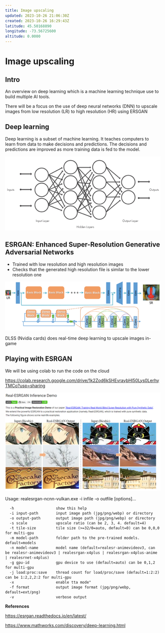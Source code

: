 ```yaml
---
title: Image upscaling
updated: 2023-10-26 21:06:30Z
created: 2023-10-26 16:29:43Z
latitude: 45.50168890
longitude: -73.56725600
altitude: 0.0000
---
```


# Image upscaling

## Intro

An overview on deep learning which is a machine learning technique use to build multiple AI tools.

There will be a focus on the use of deep neural networks (DNN) to upscale images from low resolution (LR) to high resolution (HR) using 
ERSGAN

## Deep learning

Deep learning is a subset of machine learning. It teaches computers to learn from data to make decisions and predictions. The decisions and predictions are improved as more training data is fed to the model.

![b1bedf84ad3d9fc6bc1be2946b36e657.png](_resources/b1bedf84ad3d9fc6bc1be2946b36e657.png)

## ESRGAN: Enhanced Super-Resolution Generative Adversarial Networks

- Trained with low resolution and high resolution images
- Checks that the generated high resolution file is similar to the lower resolution one

![9230a974c7ac2cf1d6ebd7341da34d95.png](_resources/9230a974c7ac2cf1d6ebd7341da34d95.png)


DLSS (Nvidia cards) does real-time deep learning to upscale images in-game 

## Playing with ESRGAN

We will be using colab to run the code on the cloud

https://colab.research.google.com/drive/1k2Zod6kSHEvraybHl50Lys0LerhyTMCo?usp=sharing

![77d6b36859b58f70eeb15c2a7cc2fe8e.png](_resources/77d6b36859b58f70eeb15c2a7cc2fe8e.png)

Usage: realesrgan-ncnn-vulkan.exe -i infile -o outfile [options]...

```
  -h                   show this help
  -i input-path        input image path (jpg/png/webp) or directory
  -o output-path       output image path (jpg/png/webp) or directory
  -s scale             upscale ratio (can be 2, 3, 4. default=4)
  -t tile-size         tile size (>=32/0=auto, default=0) can be 0,0,0 for multi-gpu
  -m model-path        folder path to the pre-trained models. default=models
  -n model-name        model name (default=realesr-animevideov3, can be realesr-animevideov3 | realesrgan-x4plus | realesrgan-x4plus-anime | realesrnet-x4plus)
  -g gpu-id            gpu device to use (default=auto) can be 0,1,2 for multi-gpu
  -j load:proc:save    thread count for load/proc/save (default=1:2:2) can be 1:2,2,2:2 for multi-gpu
  -x                   enable tta mode"
  -f format            output image format (jpg/png/webp, default=ext/png)
  -v                   verbose output
```

**References** 

https://esrgan.readthedocs.io/en/latest/

https://www.mathworks.com/discovery/deep-learning.html


